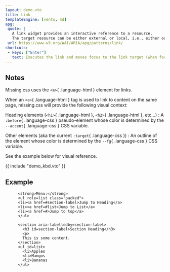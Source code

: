 ```yaml
---
layout: demo.vto
title: Link
templateEngine: [vento, md]
apg:
 quote: |
   A link widget provides an interactive reference to a resource.
   The target resource can be either external or local, i.e., either outside or within the current page or application.
 url: https://www.w3.org/WAI/ARIA/apg/patterns/link/
shortcuts:
 - keys: ["Enter"]
   text: Executes the link and moves focus to the link target (when focused).
---
```



## Notes

Missing.css uses the `<a>`{ .language-html } element for links.

When an `<a>`{ .language-html } tag is used to link to content on the same page, missing.css will provide the following visual context:

Heading elements (`<h1>`{ .language-html }, `<h2>`{ .language-html }, etc...)
:   A `:before`{ .language-css } pseudo-element whose color is determined by the `--accent`{ .language-css } CSS variable.

Other elements (aka the current `:target`{ .language-css })
:   An outline of the element whose color is determined by the `--fg`{ .language-css } CSS variable.

See the example below for visual reference.

{{ include "demo_kbd.vto" }}


## Example

<figure>
  <div>

    <strong>Menu:</strong>
    <ul role=list class="packed">
    <li><a href=#section-label>Jump to Heading</a>
    <li><a href=#list>Jump to List</a>
    <li><a href=#>Jump to top</a>
    </ul>

    <section aria-labelledby=section-label>
      <h3 id=section-label>Section Heading</h3>
      <p>
      This is some content.
    </section>
    <ul id=list>
      <li>Apples
      <li>Mangos
      <li>Bananas
    </ul>

  </div>
</figure>
